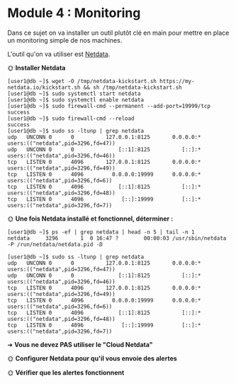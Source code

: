 # Module 4 : Monitoring

Dans ce sujet on va installer un outil plutôt clé en main pour mettre en place un monitoring simple de nos machines.

L'outil qu'on va utiliser est [Netdata](https://learn.netdata.cloud/docs/agent/packaging/installer/methods/kickstart).

🌞 **Installer Netdata**

```
[user1@db ~]$ wget -O /tmp/netdata-kickstart.sh https://my-netdata.io/kickstart.sh && sh /tmp/netdata-kickstart.sh 
[user1@db ~]$ sudo systemctl start netdata
[user1@db ~]$ sudo systemctl enable netdata
[user1@db ~]$ sudo firewall-cmd --permanent --add-port=19999/tcp
success
[user1@db ~]$ sudo firewall-cmd --reload
success
[user1@db ~]$ sudo ss -ltunp | grep netdata
udp   UNCONN 0      0          127.0.0.1:8125       0.0.0.0:*    users:(("netdata",pid=3296,fd=47))
udp   UNCONN 0      0              [::1]:8125          [::]:*    users:(("netdata",pid=3296,fd=46))
tcp   LISTEN 0      4096       127.0.0.1:8125       0.0.0.0:*    users:(("netdata",pid=3296,fd=49))
tcp   LISTEN 0      4096         0.0.0.0:19999      0.0.0.0:*    users:(("netdata",pid=3296,fd=6)) 
tcp   LISTEN 0      4096           [::1]:8125          [::]:*    users:(("netdata",pid=3296,fd=48))
tcp   LISTEN 0      4096            [::]:19999         [::]:*    users:(("netdata",pid=3296,fd=7)) 
```



🌞 **Une fois Netdata installé et fonctionnel, déterminer :**

```
[user1@db ~]$ ps -ef | grep netdata | head -n 5 | tail -n 1
netdata     3296       1  0 16:47 ?        00:00:03 /usr/sbin/netdata -P /run/netdata/netdata.pid -D

[user1@db ~]$ sudo ss -ltunp | grep netdata
udp   UNCONN 0      0          127.0.0.1:8125       0.0.0.0:*    users:(("netdata",pid=3296,fd=47))
udp   UNCONN 0      0              [::1]:8125          [::]:*    users:(("netdata",pid=3296,fd=46))
tcp   LISTEN 0      4096       127.0.0.1:8125       0.0.0.0:*    users:(("netdata",pid=3296,fd=49))
tcp   LISTEN 0      4096         0.0.0.0:19999      0.0.0.0:*    users:(("netdata",pid=3296,fd=6)) 
tcp   LISTEN 0      4096           [::1]:8125          [::]:*    users:(("netdata",pid=3296,fd=48))
tcp   LISTEN 0      4096            [::]:19999         [::]:*    users:(("netdata",pid=3296,fd=7)) 
```

➜ **Vous ne devez PAS utiliser le "Cloud Netdata"**



🌞 **Configurer Netdata pour qu'il vous envoie des alertes** 


🌞 **Vérifier que les alertes fonctionnent**


